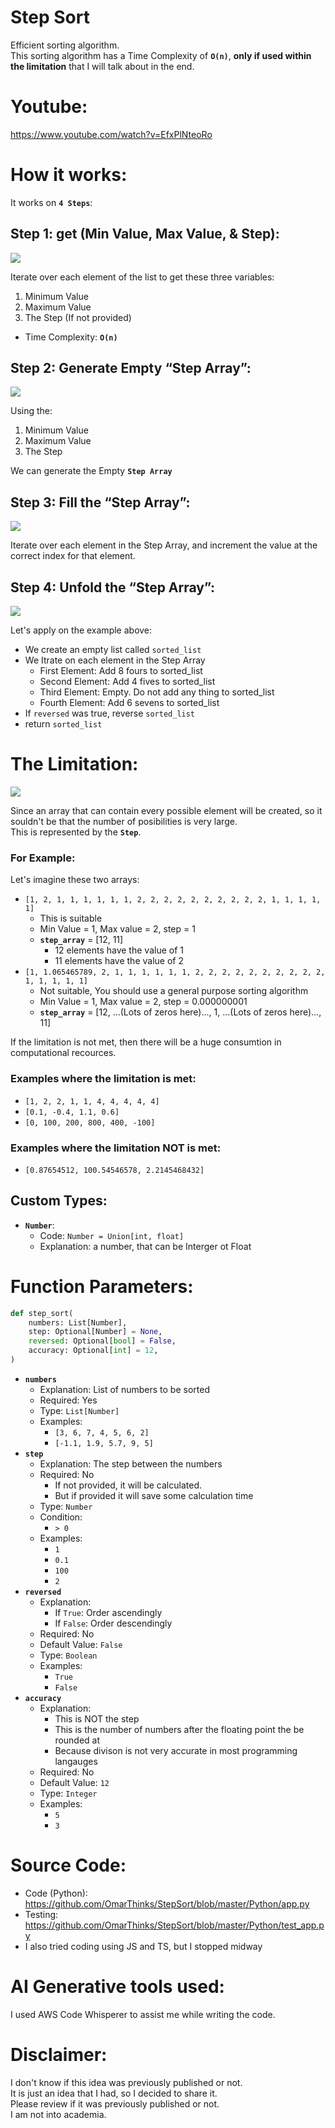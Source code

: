# Step Sort

Efficient sorting algorithm.  
This sorting algorithm has a Time Complexity of **`O(n)`**, **only if used
within the limitation** that I will talk about in the end.

# Youtube:

https://www.youtube.com/watch?v=EfxPlNteoRo

# How it works:

It works on **`4 Steps`**:

## Step 1: get (Min Value, Max Value, & Step):

<img src="./Media/Images/Step1.png">

Iterate over each element of the list to get these three variables:

1. Minimum Value
2. Maximum Value
3. The Step (If not provided)

- Time Complexity: **`O(n)`**

## Step 2: Generate Empty “Step Array”:

<img src="./Media/Images/Step2.png">

Using the:

1. Minimum Value
2. Maximum Value
3. The Step

We can generate the Empty **`Step Array`**

## Step 3: Fill the “Step Array”:

<img src="./Media/Images/Step3.png">

Iterate over each element in the Step Array, and increment the value at the
correct index for that element.

## Step 4: Unfold the “Step Array”:

<img src="./Media/Images/Step4.png">

Let's apply on the example above:

- We create an empty list called `sorted_list`
- We Itrate on each element in the Step Array
  - First Element: Add 8 fours to sorted_list
  - Second Element: Add 4 fives to sorted_list
  - Third Element: Empty. Do not add any thing to sorted_list
  - Fourth Element: Add 6 sevens to sorted_list
- If `reversed` was true, reverse `sorted_list`
- return `sorted_list`

# The Limitation:

<img src="./Media/Images/Limitation.png">

Since an array that can contain every possible element will be created, so it
souldn't be that the number of posibilities is very large.  
This is represented by the **`Step`**.

### For Example:

Let's imagine these two arrays:

- `[1, 2, 1, 1, 1, 1, 1, 1, 2, 2, 2, 2, 2, 2, 2, 2, 2, 2, 1, 1, 1, 1, 1]`
  - This is suitable
  - Min Value = 1, Max value = 2, step = 1
  - **`step_array`** = [12, 11]
    - 12 elements have the value of 1
    - 11 elements have the value of 2
- `[1, 1.065465789, 2, 1, 1, 1, 1, 1, 1, 2, 2, 2, 2, 2, 2, 2, 2, 2, 2, 1, 1, 1, 1, 1]`
  - Not suitable, You should use a general purpose sorting algorithm
  - Min Value = 1, Max value = 2, step = 0.000000001
  - **`step_array`** = [12, ...(Lots of zeros here)..., 1, ...(Lots of
    zeros here)..., 11]

If the limitation is not met, then there will be a huge consumtion in
computational recources.

### Examples where the limitation is met:

- `[1, 2, 2, 1, 1, 4, 4, 4, 4, 4]`
- `[0.1, -0.4, 1.1, 0.6]`
- `[0, 100, 200, 800, 400, -100]`

### Examples where the limitation NOT is met:

- `[0.87654512, 100.54546578, 2.2145468432]`

## Custom Types:

- **`Number`**:
  - Code: `Number = Union[int, float]`
  - Explanation: a number, that can be Interger ot Float

# Function Parameters:

```python
def step_sort(
    numbers: List[Number],
    step: Optional[Number] = None,
    reversed: Optional[bool] = False,
    accuracy: Optional[int] = 12,
)
```

- **`numbers`**
  - Explanation: List of numbers to be sorted
  - Required: Yes
  - Type: `List[Number]`
  - Examples:
    - `[3, 6, 7, 4, 5, 6, 2]`
    - `[-1.1, 1.9, 5.7, 9, 5]`
- **`step`**
  - Explanation: The step between the numbers
  - Required: No
    - If not provided, it will be calculated.
    - But if provided it will save some calculation time
  - Type: `Number`
  - Condition:
    - `> 0`
  - Examples:
    - `1`
    - `0.1`
    - `100`
    - `2`
- **`reversed`**
  - Explanation:
    - If `True`: Order ascendingly
    - If `False`: Order descendingly
  - Required: No
  - Default Value: `False`
  - Type: `Boolean`
  - Examples:
    - `True`
    - `False`
- **`accuracy`**
  - Explanation:
    - This is NOT the step
    - This is the number of numbers after the floating point the be rounded at
    - Because divison is not very accurate in most programming langauges
  - Required: No
  - Default Value: `12`
  - Type: `Integer`
  - Examples:
    - `5`
    - `3`

# Source Code:

- Code (Python): https://github.com/OmarThinks/StepSort/blob/master/Python/app.py
- Testing: https://github.com/OmarThinks/StepSort/blob/master/Python/test_app.py
- I also tried coding using JS and TS, but I stopped midway

# AI Generative tools used:

I used AWS Code Whisperer to assist me while writing the code.

# Disclaimer:

I don't know if this idea was previously published or not.  
It is just an idea that I had, so I decided to share it.  
Please review if it was previously published or not.  
I am not into academia.
